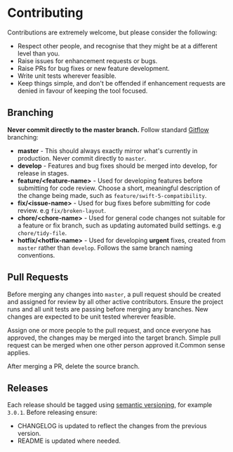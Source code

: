 # Contributing

Contributions are extremely welcome, but please consider the following:

- Respect other people, and recognise that they might be at a different level than you.
- Raise issues for enhancement requests or bugs.
- Raise PRs for bug fixes or new feature development.
- Write unit tests wherever feasible.
- Keep things simple, and don't be offended if enhancement requests are denied in favour of keeping the tool focused.

## Branching

**Never commit directly to the master branch.**
Follow standard [Gitflow](https://www.atlassian.com/git/tutorials/comparing-workflows/gitflow-workflow) branching:

- **master** - This should always exactly mirror what's currently in production. Never commit directly to `master`.
- **develop** - Features and bug fixes should be merged into develop, for release in stages.
- **feature/\<feature-name\>** - Used for developing features before submitting for code review. Choose a short, meaningful description of the change being made, such as `feature/swift-5-compatibility`.
- **fix/\<issue-name\>** - Used for bug fixes before submitting for code review. e.g `fix/broken-layout`.
- **chore/\<chore-name\>** - Used for general code changes not suitable for a feature or fix branch, such as updating automated build settings. e.g `chore/tidy-file`.
- **hotfix/\<hotfix-name\>** - Used for developing **urgent** fixes, created from `master` rather than `develop`. Follows the same branch naming conventions.

## Pull Requests

Before merging any changes into `master`, a pull request should be created and assigned for review by all other active contributors. Ensure the project runs and all unit tests are passing before merging any branches. New changes are expected to be unit tested wherever feasible.

Assign one or more people to the pull request, and once everyone has approved, the changes may be merged into the target branch. Simple pull request can be merged when one other person approved it.Common sense applies.

After merging a PR, delete the source branch.

## Releases

Each release should be tagged using [semantic versioning](http://semver.org/), for example `3.0.1`. Before releasing ensure:

- CHANGELOG is updated to reflect the changes from the previous version.
- README is updated where needed.

